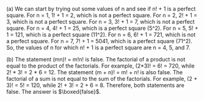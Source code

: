  (a) We can start by trying out some values of n and see if n! + 1 is a perfect square.
For n = 1, 1! + 1 = 2, which is not a perfect square.
For n = 2, 2! + 1 = 3, which is not a perfect square.
For n = 3, 3! + 1 = 7, which is not a perfect square.
For n = 4, 4! + 1 = 25, which is a perfect square (5^2).
For n = 5, 5! + 1 = 121, which is a perfect square (11^2).
For n = 6, 6! + 1 = 721, which is not a perfect square.
For n = 7, 7! + 1 = 5041, which is a perfect square (71^2).
So, the values of n for which n! + 1 is a perfect square are n = 4, 5, and 7.

(b) The statement (mn)! = m!n! is false. The factorial of a product is not equal to the product of the factorials.
For example, (2*3)! = 6! = 720, while 2! * 3! = 2 * 6 = 12.
The statement (m + n)! = m! + n! is also false. The factorial of a sum is not equal to the sum of the factorials.
For example, (2 + 3)! = 5! = 120, while 2! + 3! = 2 + 6 = 8.
Therefore, both statements are false.
The answer is $\boxed{false}$.